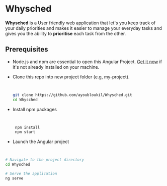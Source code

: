 # Whysched
**Whysched** is a User friendly web application that let's you keep track of your daily priorities and makes it easier to manage your everyday tasks and gives you the ability to **prioritise** each task from the other.

 
## Prerequisites
+ Node.js and npm are essential to open this Angular Project.
[Get it now](https://docs.npmjs.com/downloading-and-installing-node-js-and-npm) if it's not already installed on your machine.
+ Clone this repo into new project folder (e.g, my-project).

  ```bash


  git clone https://github.com/ayoubloukil/Whysched.git
  cd Whysched
+ Install npm packages

  ```bash


   npm install
   npm start

 + Launch the Angular project
  
  ```bash


  # Navigate to the project directory
  cd Whysched
  
  # Serve the application
  ng serve
